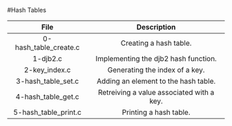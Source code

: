 #Hash Tables


|                  File                                    |                     Description                     |
| :-----------------------------------------: |  :-----------------------------------------------:  |
|        0-hash_table_create.c             |  Creating a hash table.   |
|        1-djb2.c                          |  Implementing the djb2 hash function.   |
|        2-key_index.c                     |  Generating the index of a key.   |
|        3-hash_table_set.c                |  Adding an element to the hash table.   |
|        4-hash_table_get.c                |  Retreiving a value associated with a key.   |
|        5-hash_table_print.c              |  Printing a hash table.   |
